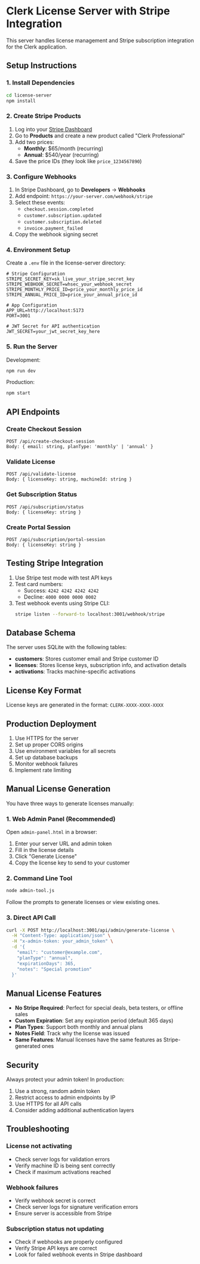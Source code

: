 # Clerk License Server with Stripe Integration

This server handles license management and Stripe subscription integration for the Clerk application.

## Setup Instructions

### 1. Install Dependencies

```bash
cd license-server
npm install
```

### 2. Create Stripe Products

1. Log into your [Stripe Dashboard](https://dashboard.stripe.com)
2. Go to **Products** and create a new product called "Clerk Professional"
3. Add two prices:
   - **Monthly**: $65/month (recurring)
   - **Annual**: $540/year (recurring)
4. Save the price IDs (they look like `price_1234567890`)

### 3. Configure Webhooks

1. In Stripe Dashboard, go to **Developers** → **Webhooks**
2. Add endpoint: `https://your-server.com/webhook/stripe`
3. Select these events:
   - `checkout.session.completed`
   - `customer.subscription.updated`
   - `customer.subscription.deleted`
   - `invoice.payment_failed`
4. Copy the webhook signing secret

### 4. Environment Setup

Create a `.env` file in the license-server directory:

```env
# Stripe Configuration
STRIPE_SECRET_KEY=sk_live_your_stripe_secret_key
STRIPE_WEBHOOK_SECRET=whsec_your_webhook_secret
STRIPE_MONTHLY_PRICE_ID=price_your_monthly_price_id
STRIPE_ANNUAL_PRICE_ID=price_your_annual_price_id

# App Configuration
APP_URL=http://localhost:5173
PORT=3001

# JWT Secret for API authentication
JWT_SECRET=your_jwt_secret_key_here
```

### 5. Run the Server

Development:
```bash
npm run dev
```

Production:
```bash
npm start
```

## API Endpoints

### Create Checkout Session
```
POST /api/create-checkout-session
Body: { email: string, planType: 'monthly' | 'annual' }
```

### Validate License
```
POST /api/validate-license
Body: { licenseKey: string, machineId: string }
```

### Get Subscription Status
```
POST /api/subscription/status
Body: { licenseKey: string }
```

### Create Portal Session
```
POST /api/subscription/portal-session
Body: { licenseKey: string }
```

## Testing Stripe Integration

1. Use Stripe test mode with test API keys
2. Test card numbers:
   - Success: `4242 4242 4242 4242`
   - Decline: `4000 0000 0000 0002`
3. Test webhook events using Stripe CLI:
   ```bash
   stripe listen --forward-to localhost:3001/webhook/stripe
   ```

## Database Schema

The server uses SQLite with the following tables:

- **customers**: Stores customer email and Stripe customer ID
- **licenses**: Stores license keys, subscription info, and activation details
- **activations**: Tracks machine-specific activations

## License Key Format

License keys are generated in the format: `CLERK-XXXX-XXXX-XXXX`

## Production Deployment

1. Use HTTPS for the server
2. Set up proper CORS origins
3. Use environment variables for all secrets
4. Set up database backups
5. Monitor webhook failures
6. Implement rate limiting

## Manual License Generation

You have three ways to generate licenses manually:

### 1. Web Admin Panel (Recommended)
Open `admin-panel.html` in a browser:
1. Enter your server URL and admin token
2. Fill in the license details
3. Click "Generate License"
4. Copy the license key to send to your customer

### 2. Command Line Tool
```bash
node admin-tool.js
```
Follow the prompts to generate licenses or view existing ones.

### 3. Direct API Call
```bash
curl -X POST http://localhost:3001/api/admin/generate-license \
  -H "Content-Type: application/json" \
  -H "x-admin-token: your_admin_token" \
  -d '{
    "email": "customer@example.com",
    "planType": "annual",
    "expirationDays": 365,
    "notes": "Special promotion"
  }'
```

## Manual License Features

- **No Stripe Required**: Perfect for special deals, beta testers, or offline sales
- **Custom Expiration**: Set any expiration period (default 365 days)
- **Plan Types**: Support both monthly and annual plans
- **Notes Field**: Track why the license was issued
- **Same Features**: Manual licenses have the same features as Stripe-generated ones

## Security

Always protect your admin token! In production:
1. Use a strong, random admin token
2. Restrict access to admin endpoints by IP
3. Use HTTPS for all API calls
4. Consider adding additional authentication layers

## Troubleshooting

### License not activating
- Check server logs for validation errors
- Verify machine ID is being sent correctly
- Check if maximum activations reached

### Webhook failures
- Verify webhook secret is correct
- Check server logs for signature verification errors
- Ensure server is accessible from Stripe

### Subscription status not updating
- Check if webhooks are properly configured
- Verify Stripe API keys are correct
- Look for failed webhook events in Stripe dashboard